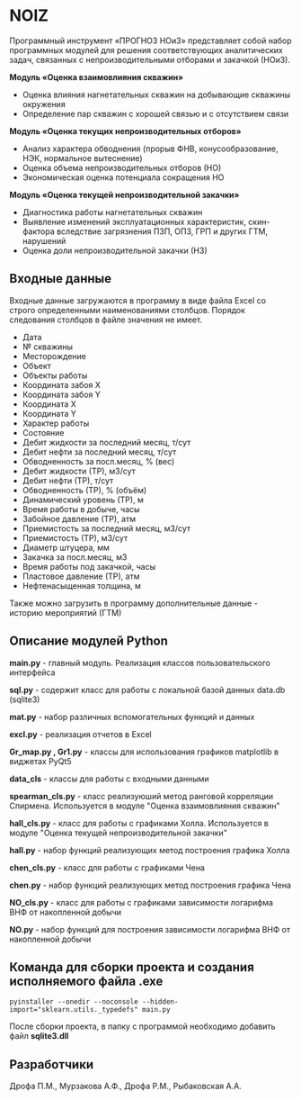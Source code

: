 # NOIZ
Программный инструмент «ПРОГНОЗ НОиЗ» представляет собой набор программных модулей для решения соответствующих аналитических задач, связанных с непроизводительными отборами и закачкой (НОиЗ). 

**Модуль «Оценка взаимовлияния скважин»**
* Оценка влияния нагнетательных скважин на добывающие скважины окружения
* Определение пар скважин с хорошей связью и с отсутствием связи

**Модуль «Оценка текущих непроизводительных отборов»**
* Анализ характера обводнения (прорыв ФНВ, конусообразование, НЭК, нормальное вытеснение)
* Оценка объема непроизводительных отборов (НО)
* Экономическая оценка потенциала сокращения НО

**Модуль «Оценка текущей непроизводительной закачки»**
* Диагностика работы нагнетательных скважин
* Выявление изменений эксплуатационных характеристик, скин-фактора вследствие загрязнения ПЗП, ОПЗ, ГРП и других ГТМ, нарушений
* Оценка доли непроизводительной закачки (НЗ)
## Входные данные
Входные данные загружаются в программу в виде файла Excel со строго определенными наименованиями столбцов. Порядок следования столбцов в файле значения не имеет.
* Дата
* № скважины
* Месторождение
* Объект
* Объекты работы
* Координата забоя Х
* Координата забоя Y
* Координата X
* Координата Y
* Характер работы
* Состояние
* Дебит жидкости за последний месяц, т/сут
* Дебит нефти за последний месяц, т/сут
* Обводненность за посл.месяц, % (вес)
* Дебит жидкости (ТР), м3/сут
* Дебит нефти (ТР), т/сут
* Обводненность (ТР), % (объём)
* Динамический уровень (ТР), м
* Время работы в добыче, часы
* Забойное давление (ТР), атм
* Приемистость за последний месяц, м3/сут
* Приемистость (ТР), м3/сут
* Диаметр штуцера, мм
* Закачка за посл.месяц, м3
* Время работы под закачкой, часы
* Пластовое давление (ТР), атм
* Нефтенасыщенная толщина, м

Также можно загрузить в программу дополнительные данные - историю мероприятий (ГТМ)

## Описание модулей Python
**main.py**  -  главный модуль. Реализация классов пользовательского интерфейса

**sql.py**  -  содержит класс для работы с локальной базой данных data.db  (sqlite3)

**mat.py**  -  набор различных вспомогательных функций и данных

**excl.py**  -  реализация отчетов в Excel

**Gr_map.py , Gr1.py**  -  классы для использования графиков matplotlib в виджетах PyQt5

**data_cls**  -  классы для работы с входными данными

**spearman_cls.py**  -  класс реализуюший метод ранговой корреляции Спирмена. Используется в модуле "Оценка взаимовлияния скважин"

**hall_cls.py**  -  класс для работы с графиками Холла. Используется в модуле "Оценка текущей непроизводительной закачки"

**hall.py**  -  набор функций реализующих метод построения графика Холла

**chen_cls.py**  -  класс для работы с графиками Чена

**chen.py**  -  набор функций реализующих метод построения графика Чена

**NO_cls.py**  -  класс для работы с графиками зависимости логарифма ВНФ от накопленной добычи

**NO.py**  -  набор функций для построения зависимости логарифма ВНФ от накопленной добычи
## Команда для сборки проекта и создания исполняемого файла .exe
    pyinstaller --onedir --noconsole --hidden-import="sklearn.utils._typedefs" main.py
После сборки проекта, в папку с программой необходимо добавить файл **sqlite3.dll**
## Разработчики
Дрофа П.М., Мурзакова А.Ф., Дрофа Р.М., Рыбаковская А.А.
